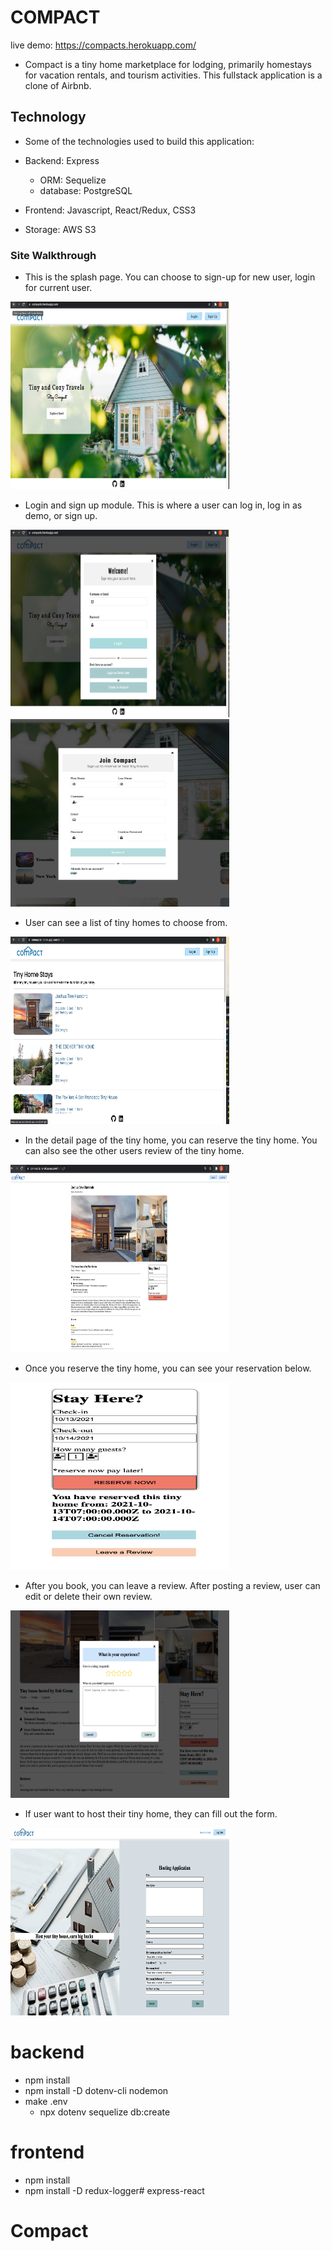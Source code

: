 # COMPACT
live demo: https://compacts.herokuapp.com/
* Compact is a tiny home marketplace for lodging, primarily homestays for vacation rentals, and tourism activities. This fullstack application is a clone of Airbnb.  

## Technology
* Some of the technologies used to build this application: 

* Backend: Express
   * ORM: Sequelize
   * database: PostgreSQL

* Frontend: Javascript, React/Redux, CSS3
* Storage: AWS S3

### Site Walkthrough
*  This is the splash page. You can choose to sign-up for new user, login for current user.
<img src="./images/splash.png" width='350' height='300'>

* Login and sign up module. This is where a user can log in, log in as demo, or sign up. 
<img src="./images/login.png" width='350' height='300'>
<img src="./images/signup.png" width='350' height='300'>

* User can see a list of tiny homes to choose from.
<img src="./images/listings.png" width='350' height='300'>

* In the detail page of the tiny home, you can reserve the tiny home. You can also see the other users review of the tiny home.
<img src="./images/individual.png" width='350' height='300'>

* Once you reserve the tiny home, you can see your reservation below.
<img src="./images/booking.png" width='350' height='300'>

* After you book, you can leave a review. After posting a review, user can edit or delete their own review. 
<img src="./images/review.png" width='350' height='300'>



* If user want to host their tiny home, they can fill out the form.
<img src="./images/hosting.png" width='350' height='300'>



# backend 
* npm install
* npm install -D dotenv-cli nodemon
* make .env 
    * npx dotenv sequelize db:create

# frontend
* npm install
* npm install -D redux-logger# express-react
# Compact
